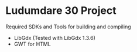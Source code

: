 Ludumdare 30 Project
===========

Required SDKs and Tools for building and compiling
* LibGdx (Tested with LibGdx 1.3.6)
* GWT for HTML




